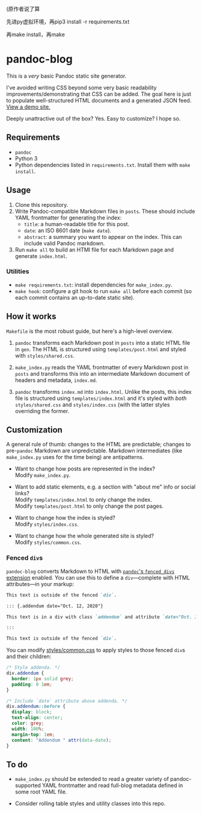 (原作者说了算

先进py虚拟环境，再pip3 install -r requirements.txt 

再make install，再make

# pandoc-blog

This is a *very* basic Pandoc static site generator.

I've avoided writing CSS beyond some very basic readability improvements/demonstrating that CSS can be added. The goal here is just to populate well-structured HTML documents and a generated JSON feed. [View a demo site.](http://lukasschwab.me/pandoc-blog/index.html)

Deeply unattractive out of the box? Yes. Easy to customize? I hope so.

## Requirements

+ `pandoc`
+ Python 3
+ Python dependencies listed in `requirements.txt`. Install them with `make install`.

## Usage

1. Clone this repository.
2. Write Pandoc-compatible Markdown files in `posts`. These should include YAML frontmatter for generating the index:
    + `title`: a human-readable title for this post.
    + `date`: an ISO 8601 date (`make date`).
    + `abstract`: a summary you want to appear on the index. This can include valid Pandoc markdown.
3. Run `make all` to build an HTMl file for each Markdown page and generate `index.html`.

### Utilities

+ `make requirements.txt`: install dependencies for `make_index.py`.
+ `make hook`: configure a git hook to run `make all` before each commit (so each commit contains an up-to-date static site).

## How it works

`Makefile` is the most robust guide, but here's a high-level overview.

1. `pandoc` transforms each Markdown post in `posts` into a static HTML file in `gen`. The HTML is structured using `templates/post.html` and styled with `styles/shared.css`.

2. `make_index.py` reads the YAML frontmatter of every Markdown post in `posts` and transforms this into an intermediate Markdown document of headers and metadata, `index.md`.

3. `pandoc` transforms `index.md` into `index.html`. Unlike the posts, this index file is structured using `templates/index.html` and it's styled with *both* `styles/shared.css` and `styles/index.css` (with the latter styles overriding the former.

## Customization

A general rule of thumb: changes to the HTML are predictable; changes to pre-`pandoc` Markdown are unpredictable. Markdown intermediates (like `make_index.py` uses for the time being) are antipatterns.

+ Want to change how posts are represented in the index?<br>Modify `make_index.py`.

+ Want to add static elements, e.g. a section with "about me" info or social links?<br>Modify `templates/index.html` to only change the index.<br>Modify `templates/post.html` to only change the post pages.

+ Want to change how the index is styled?<br>Modify `styles/index.css`.

+ Want to change how the whole generated site is styled?<br>Modify `styles/common.css`.

### Fenced `div`s

`pandoc-blog` converts Markdown to HTML with [`pandoc`'s `fenced_divs` extension](https://pandoc.org/MANUAL.html#extension-fenced_divs) enabled. You can use this to define a `div`––complete with HTML attributes––in your markup:

```markdown
This text is outside of the fenced `div`.

::: {.addendum date="Oct. 12, 2020"}

This text is in a div with class `addendum` and attribute `date="Oct. 12, 2020"`.

:::

This text is outside of the fenced `div`.
```

You can modify [styles/common.css](styles/common.css) to apply styles to those fenced `div`s and their children:

```css
/* Style addenda. */
div.addendum {
  border: 1px solid grey;
  padding: 0 1em;
}

/* Include `date` attribute above addenda. */
div.addendum::before {
  display: block;
  text-align: center;
  color: grey;
  width: 100%;
  margin-top: 1em;
  content: "Addendum " attr(data-date);
}
```

## To do

+ `make_index.py` should be extended to read a greater variety of pandoc-supported YAML frontmatter and read full-blog metadata defined in some root YAML file.

+ Consider rolling table styles and utility classes into this repo.
